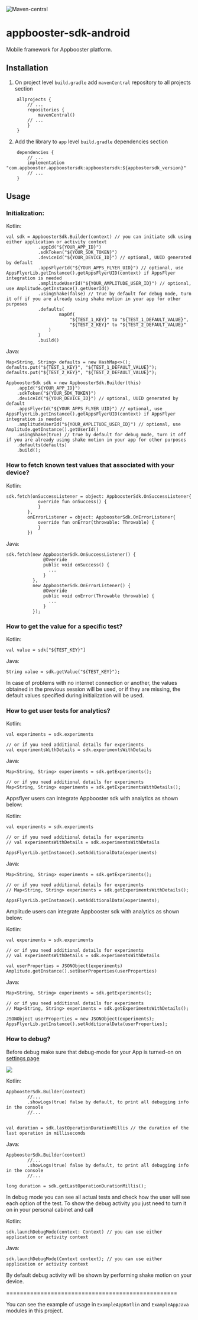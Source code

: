 ![Maven-central](https://img.shields.io/maven-central/v/com.appbooster.appboostersdk/appboostersdk?color=dark%20green&style=flat-square)

# appbooster-sdk-android

Mobile framework for Appbooster platform.

## Installation

1. On project level `build.gradle` add `mavenCentral` repository to all projects section
```
    allprojects {
        // ...
        repositories {
            mavenCentral()
        // ...
        }
    }
```

2. Add the library to `app` level `build.gradle` dependencies section
```
    dependencies {
        // ...
        implementation "com.appbooster.appboostersdk:appboostersdk:${appbostersdk_version}"
        // ...
    }
```

## Usage


### Initialization:

Kotlin:
```
val sdk = AppboosterSdk.Builder(context) // you can initiate sdk using either application or activity context
            .appId("${YOUR_APP_ID}")
            .sdkToken("${YOUR_SDK_TOKEN}")
            .deviceId("${YOUR_DEVICE_ID}") // optional, UUID generated by default
            .appsFlyerId("${YOUR_APPS_FLYER_UID}") // optional, use AppsFlyerLib.getInstance().getAppsFlyerUID(context) if AppsFlyer integration is needed
            .amplitudeUserId("${YOUR_AMPLITUDE_USER_ID}") // optional, use Amplitude.getInstance().getUserId()            
            .usingShake(false) // true by default for debug mode, turn it off if you are already using shake motion in your app for other purposes
            .defaults(
                    mapOf(
                        "${TEST_1_KEY}" to "${TEST_1_DEFAULT_VALUE}",
                        "${TEST_2_KEY}" to "${TEST_2_DEFAULT_VALUE}"
                )
            )
            .build()
```

Java:
```
Map<String, String> defaults = new HashMap<>();
defaults.put("${TEST_1_KEY}", "${TEST_1_DEFAULT_VALUE}");
defaults.put("${TEST_2_KEY}", "${TEST_2_DEFAULT_VALUE}");
        
AppboosterSdk sdk = new AppboosterSdk.Builder(this)
    .appId("${YOUR_APP_ID}")
    .sdkToken("${YOUR_SDK_TOKEN}")
    .deviceId("${YOUR_DEVICE_ID}") // optional, UUID generated by default
    .appsFlyerId("${YOUR_APPS_FLYER_UID}") // optional, use AppsFlyerLib.getInstance().getAppsFlyerUID(context) if AppsFlyer integration is needed
    .amplitudeUserId("${YOUR_AMPLITUDE_USER_ID}") // optional, use Amplitude.getInstance().getUserId()    
    .usingShake(true) // true by default for debug mode, turn it off if you are already using shake motion in your app for other purposes
    .defaults(defaults)
    .build();
```

### How to fetch known test values that associated with your device?

Kotlin:
```
sdk.fetch(onSuccessListener = object: AppboosterSdk.OnSuccessListener{
            override fun onSuccess() {
            }
        },
        onErrorListener = object: AppboosterSdk.OnErrorListener{
            override fun onError(throwable: Throwable) {
            }
        })
```

Java:
```
sdk.fetch(new AppboosterSdk.OnSuccessListener() {
              @Override
              public void onSuccess() {
                ...
              }
          },
          new AppboosterSdk.OnErrorListener() {
              @Override
              public void onError(Throwable throwable) {
                ...
              }
          });
```

### How to get the value for a specific test?

Kotlin:
```
val value = sdk["${TEST_KEY}"]
```

Java:
```
String value = sdk.getValue("${TEST_KEY}");
```

In case of problems with no internet connection or another, the values obtained in the previous session will be used, or if they are missing, the default values specified during initialization will be used.

### How to get user tests for analytics?

Kotlin:
```
val experiments = sdk.experiments

// or if you need additional details for experiments
val experimentsWithDetails = sdk.experimentsWithDetails

```

Java:
```
Map<String, String> experiments = sdk.getExperiments();

// or if you need additional details for experiments
Map<String, String> experiments = sdk.getExperimentsWithDetails();
```

Appsflyer users can integrate Appbooster sdk with analytics as shown below:

Kotlin:
```
val experiments = sdk.experiments

// or if you need additional details for experiments
// val experimentsWithDetails = sdk.experimentsWithDetails

AppsFlyerLib.getInstance().setAdditionalData(experiments)
```

Java:
```
Map<String, String> experiments = sdk.getExperiments();

// or if you need additional details for experiments
// Map<String, String> experiments = sdk.getExperimentsWithDetails();

AppsFlyerLib.getInstance().setAdditionalData(experiments);
```

Amplitude users can integrate Appbooster sdk with analytics as shown below:

Kotlin:
```
val experiments = sdk.experiments

// or if you need additional details for experiments
// val experimentsWithDetails = sdk.experimentsWithDetails

val userProperties = JSONObject(experiments)
Amplitude.getInstance().setUserProperties(userProperties)
```

Java:
```
Map<String, String> experiments = sdk.getExperiments();

// or if you need additional details for experiments
// Map<String, String> experiments = sdk.getExperimentsWithDetails();

JSONObject userProperties = new JSONObject(experiments);
AppsFlyerLib.getInstance().setAdditionalData(userProperties);
```

### How to debug?

Before debug make sure that debug-mode for your App is turned-on on [settings page](https://platform.appbooster.com/ab/settings)

  ![](https://imgproxy.appbooster.com/9ACImnEbmsO822dynjTjcC_B8aXzbbpPQsOgop2PlBs//aHR0cHM6Ly9hcHBib29zdGVyLWNsb3VkLnMzLmV1LWNlbnRyYWwtMS5hbWF6b25hd3MuY29tLzk0N2M5NzdmLTAwY2EtNDA1Yi04OGQ4LTAzOTM4ZjY4OTAzYi5wbmc.png)

Kotlin:
```
AppboosterSdk.Builder(context)
        //...
        .showLogs(true) false by default, to print all debugging info in the console
        //...
        
        
val duration = sdk.lastOperationDurationMillis // the duration of the last operation in milliseconds
```

Java:
```
AppboosterSdk.Builder(context)
        //...
        .showLogs(true) false by default, to print all debugging info in the console
        //...
        
long duration = sdk.getLastOperationDurationMillis(); 
```

In debug mode you can see all actual tests and check how the user will see each option of the test.
To show the debug activity you just need to turn it on in your personal cabinet and call

Kotlin:
```
sdk.launchDebugMode(context: Context) // you can use either application or activity context
```

Java:
```
sdk.launchDebugMode(Context context); // you can use either application or activity context
```

By default debug activity will be shown by performing shake motion on your device.


==================================================

You can see the example of usage in `ExampleAppKotlin` and `ExampleAppJava` modules in this project.

